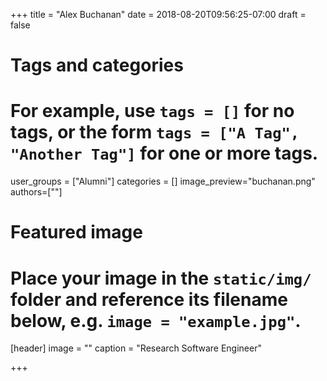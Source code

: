 +++
title = "Alex Buchanan"
date = 2018-08-20T09:56:25-07:00
draft = false

# Tags and categories
# For example, use `tags = []` for no tags, or the form `tags = ["A Tag", "Another Tag"]` for one or more tags.
user_groups = ["Alumni"]
categories = []
image_preview="buchanan.png"
authors=[""]

# Featured image
# Place your image in the `static/img/` folder and reference its filename below, e.g. `image = "example.jpg"`.
[header]
image = ""
caption = "Research Software Engineer"

+++
